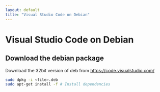 ```yaml
---
layout: default
title: "Visual Studio Code on Debian"
---
```


# Visual Studio Code on Debian

## Download the debian package

Download the 32bit version of deb from https://code.visualstudio.com/ 

```sh
sudo dpkg -i <file>.deb
sudo apt-get install -f # Install dependencies

```